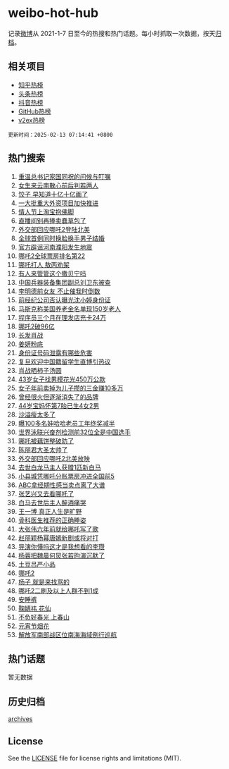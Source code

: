 # weibo-hot-hub

记录[微博](https://www.weibo.com)从 2021-1-7 日至今的热搜和热门话题。每小时抓取一次数据，按天[归档](archives)。

## 相关项目

- [知乎热榜](https://github.com/lonnyzhang423/zhihu-hot-hub)
- [头条热榜](https://github.com/lonnyzhang423/toutiao-hot-hub)
- [抖音热榜](https://github.com/lonnyzhang423/douyin-hot-hub)
- [GitHub热榜](https://github.com/lonnyzhang423/github-hot-hub)
- [v2ex热榜](https://github.com/lonnyzhang423/v2ex-hot-hub)


`更新时间：2025-02-13 07:14:41 +0800`

## 热门搜索

1. [重温总书记家国同祝的问候与叮嘱](https://m.weibo.cn/search?containerid=100103type%3D1%26t%3D10%26q%3D%23%E9%87%8D%E6%B8%A9%E6%80%BB%E4%B9%A6%E8%AE%B0%E5%AE%B6%E5%9B%BD%E5%90%8C%E7%A5%9D%E7%9A%84%E9%97%AE%E5%80%99%E4%B8%8E%E5%8F%AE%E5%98%B1%23&stream_entry_id=51&isnewpage=1&extparam=seat%3D1%26q%3D%2523%25E9%2587%258D%25E6%25B8%25A9%25E6%2580%25BB%25E4%25B9%25A6%25E8%25AE%25B0%25E5%25AE%25B6%25E5%259B%25BD%25E5%2590%258C%25E7%25A5%259D%25E7%259A%2584%25E9%2597%25AE%25E5%2580%2599%25E4%25B8%258E%25E5%258F%25AE%25E5%2598%25B1%2523%26cate%3D10103%26filter_type%3Drealtimehot%26pos%3D0%26dgr%3D0%26stream_entry_id%3D51%26c_type%3D51%26display_time%3D1739402080%26pre_seqid%3D173940208016802246448151)
1. [女生来云南散心前后判若两人](https://m.weibo.cn/search?containerid=100103type%3D1%26t%3D10%26q%3D%23%E5%A5%B3%E7%94%9F%E6%9D%A5%E4%BA%91%E5%8D%97%E6%95%A3%E5%BF%83%E5%89%8D%E5%90%8E%E5%88%A4%E8%8B%A5%E4%B8%A4%E4%BA%BA%23&stream_entry_id=31&isnewpage=1&extparam=seat%3D1%26cate%3D5001%26pos%3D0%26stream_entry_id%3D31%26lcate%3D5001%26realpos%3D1%26band_rank%3D1%26flag%3D2%26q%3D%2523%25E5%25A5%25B3%25E7%2594%259F%25E6%259D%25A5%25E4%25BA%2591%25E5%258D%2597%25E6%2595%25A3%25E5%25BF%2583%25E5%2589%258D%25E5%2590%258E%25E5%2588%25A4%25E8%258B%25A5%25E4%25B8%25A4%25E4%25BA%25BA%2523%26filter_type%3Drealtimehot%26dgr%3D0%26c_type%3D31%26display_time%3D1739402080%26pre_seqid%3D173940208016802246448151)
1. [饺子 早知道十亿十亿画了](https://m.weibo.cn/search?containerid=100103type%3D1%26t%3D10%26q%3D%E9%A5%BA%E5%AD%90+%E6%97%A9%E7%9F%A5%E9%81%93%E5%8D%81%E4%BA%BF%E5%8D%81%E4%BA%BF%E7%94%BB%E4%BA%86&stream_entry_id=31&isnewpage=1&extparam=seat%3D1%26cate%3D5001%26pos%3D1%26stream_entry_id%3D31%26lcate%3D5001%26realpos%3D2%26band_rank%3D2%26flag%3D2%26q%3D%25E9%25A5%25BA%25E5%25AD%2590%2520%25E6%2597%25A9%25E7%259F%25A5%25E9%2581%2593%25E5%258D%2581%25E4%25BA%25BF%25E5%258D%2581%25E4%25BA%25BF%25E7%2594%25BB%25E4%25BA%2586%26filter_type%3Drealtimehot%26dgr%3D0%26c_type%3D31%26display_time%3D1739402080%26pre_seqid%3D173940208016802246448151)
1. [一大批重大外资项目加快推进](https://m.weibo.cn/search?containerid=100103type%3D1%26t%3D10%26q%3D%23%E4%B8%80%E5%A4%A7%E6%89%B9%E9%87%8D%E5%A4%A7%E5%A4%96%E8%B5%84%E9%A1%B9%E7%9B%AE%E5%8A%A0%E5%BF%AB%E6%8E%A8%E8%BF%9B%23&stream_entry_id=31&isnewpage=1&extparam=seat%3D1%26cate%3D5001%26pos%3D2%26stream_entry_id%3D31%26lcate%3D5001%26realpos%3D3%26band_rank%3D3%26flag%3D0%26q%3D%2523%25E4%25B8%2580%25E5%25A4%25A7%25E6%2589%25B9%25E9%2587%258D%25E5%25A4%25A7%25E5%25A4%2596%25E8%25B5%2584%25E9%25A1%25B9%25E7%259B%25AE%25E5%258A%25A0%25E5%25BF%25AB%25E6%258E%25A8%25E8%25BF%259B%2523%26filter_type%3Drealtimehot%26dgr%3D0%26c_type%3D31%26display_time%3D1739402080%26pre_seqid%3D173940208016802246448151)
1. [情人节上淘宝抱佛脚](https://m.weibo.cn/search?containerid=100103type%3D1%26t%3D10%26q%3D%23%E6%83%85%E4%BA%BA%E8%8A%82%E4%B8%8A%E6%B7%98%E5%AE%9D%E6%8A%B1%E4%BD%9B%E8%84%9A%23&stream_entry_id=31&isnewpage=1&extparam=seat%3D1%26cate%3D5001%26pos%3D3%26stream_entry_id%3D31%26lcate%3D5001%26c_type%3D31%26topic_ad%3D1%26band_rank%3D4%26filter_type%3Drealtimehot%26q%3D%2523%25E6%2583%2585%25E4%25BA%25BA%25E8%258A%2582%25E4%25B8%258A%25E6%25B7%2598%25E5%25AE%259D%25E6%258A%25B1%25E4%25BD%259B%25E8%2584%259A%2523%26dgr%3D0%26is_ad_pos%3D1%26adid%3D275898%26display_time%3D1739402080%26pre_seqid%3D173940208016802246448151)
1. [直播间别再捧卖蠢草包了](https://m.weibo.cn/search?containerid=100103type%3D1%26t%3D10%26q%3D%23%E7%9B%B4%E6%92%AD%E9%97%B4%E5%88%AB%E5%86%8D%E6%8D%A7%E5%8D%96%E8%A0%A2%E8%8D%89%E5%8C%85%E4%BA%86%23&stream_entry_id=31&isnewpage=1&extparam=seat%3D1%26cate%3D5001%26pos%3D4%26stream_entry_id%3D31%26lcate%3D5001%26realpos%3D4%26band_rank%3D4%26flag%3D2%26q%3D%2523%25E7%259B%25B4%25E6%2592%25AD%25E9%2597%25B4%25E5%2588%25AB%25E5%2586%258D%25E6%258D%25A7%25E5%258D%2596%25E8%25A0%25A2%25E8%258D%2589%25E5%258C%2585%25E4%25BA%2586%2523%26filter_type%3Drealtimehot%26dgr%3D0%26c_type%3D31%26display_time%3D1739402080%26pre_seqid%3D173940208016802246448151)
1. [外交部回应哪吒2登陆北美](https://m.weibo.cn/search?containerid=100103type%3D1%26t%3D10%26q%3D%23%E5%A4%96%E4%BA%A4%E9%83%A8%E5%9B%9E%E5%BA%94%E5%93%AA%E5%90%922%E7%99%BB%E9%99%86%E5%8C%97%E7%BE%8E%23&stream_entry_id=31&isnewpage=1&extparam=seat%3D1%26cate%3D5001%26pos%3D5%26stream_entry_id%3D31%26lcate%3D5001%26realpos%3D5%26band_rank%3D5%26flag%3D0%26q%3D%2523%25E5%25A4%2596%25E4%25BA%25A4%25E9%2583%25A8%25E5%259B%259E%25E5%25BA%2594%25E5%2593%25AA%25E5%2590%25922%25E7%2599%25BB%25E9%2599%2586%25E5%258C%2597%25E7%25BE%258E%2523%26filter_type%3Drealtimehot%26dgr%3D0%26c_type%3D31%26display_time%3D1739402080%26pre_seqid%3D173940208016802246448151)
1. [全球首例同时换脸换手男子结婚](https://m.weibo.cn/search?containerid=100103type%3D1%26t%3D10%26q%3D%23%E5%85%A8%E7%90%83%E9%A6%96%E4%BE%8B%E5%90%8C%E6%97%B6%E6%8D%A2%E8%84%B8%E6%8D%A2%E6%89%8B%E7%94%B7%E5%AD%90%E7%BB%93%E5%A9%9A%23&stream_entry_id=31&isnewpage=1&extparam=seat%3D1%26cate%3D5001%26pos%3D6%26stream_entry_id%3D31%26lcate%3D5001%26realpos%3D6%26band_rank%3D6%26flag%3D0%26q%3D%2523%25E5%2585%25A8%25E7%2590%2583%25E9%25A6%2596%25E4%25BE%258B%25E5%2590%258C%25E6%2597%25B6%25E6%258D%25A2%25E8%2584%25B8%25E6%258D%25A2%25E6%2589%258B%25E7%2594%25B7%25E5%25AD%2590%25E7%25BB%2593%25E5%25A9%259A%2523%26filter_type%3Drealtimehot%26dgr%3D0%26c_type%3D31%26display_time%3D1739402080%26pre_seqid%3D173940208016802246448151)
1. [官方辟谣河南濮阳发生地震](https://m.weibo.cn/search?containerid=100103type%3D1%26t%3D10%26q%3D%23%E5%AE%98%E6%96%B9%E8%BE%9F%E8%B0%A3%E6%B2%B3%E5%8D%97%E6%BF%AE%E9%98%B3%E5%8F%91%E7%94%9F%E5%9C%B0%E9%9C%87%23&stream_entry_id=31&isnewpage=1&extparam=seat%3D1%26cate%3D5001%26pos%3D7%26stream_entry_id%3D31%26lcate%3D5001%26c_type%3D31%26band_rank%3D7%26filter_type%3Drealtimehot%26q%3D%2523%25E5%25AE%2598%25E6%2596%25B9%25E8%25BE%259F%25E8%25B0%25A3%25E6%25B2%25B3%25E5%258D%2597%25E6%25BF%25AE%25E9%2598%25B3%25E5%258F%2591%25E7%2594%259F%25E5%259C%25B0%25E9%259C%2587%2523%26dgr%3D0%26is_ad_pos%3D1%26adid%3D275944%26display_time%3D1739402080%26pre_seqid%3D173940208016802246448151)
1. [哪吒2全球票房排名第22](https://m.weibo.cn/search?containerid=100103type%3D1%26t%3D10%26q%3D%23%E5%93%AA%E5%90%922%E5%85%A8%E7%90%83%E7%A5%A8%E6%88%BF%E6%8E%92%E5%90%8D%E7%AC%AC22%23&stream_entry_id=31&isnewpage=1&extparam=seat%3D1%26cate%3D5001%26pos%3D8%26stream_entry_id%3D31%26lcate%3D5001%26realpos%3D7%26band_rank%3D7%26flag%3D2%26q%3D%2523%25E5%2593%25AA%25E5%2590%25922%25E5%2585%25A8%25E7%2590%2583%25E7%25A5%25A8%25E6%2588%25BF%25E6%258E%2592%25E5%2590%258D%25E7%25AC%25AC22%2523%26filter_type%3Drealtimehot%26dgr%3D0%26c_type%3D31%26display_time%3D1739402080%26pre_seqid%3D173940208016802246448151)
1. [哪吒打人 敖丙劝架](https://m.weibo.cn/search?containerid=100103type%3D1%26t%3D10%26q%3D%E5%93%AA%E5%90%92%E6%89%93%E4%BA%BA+%E6%95%96%E4%B8%99%E5%8A%9D%E6%9E%B6&stream_entry_id=31&isnewpage=1&extparam=seat%3D1%26cate%3D5001%26pos%3D9%26stream_entry_id%3D31%26lcate%3D5001%26realpos%3D8%26band_rank%3D8%26flag%3D0%26q%3D%25E5%2593%25AA%25E5%2590%2592%25E6%2589%2593%25E4%25BA%25BA%2520%25E6%2595%2596%25E4%25B8%2599%25E5%258A%259D%25E6%259E%25B6%26filter_type%3Drealtimehot%26dgr%3D0%26c_type%3D31%26display_time%3D1739402080%26pre_seqid%3D173940208016802246448151)
1. [有人来管管这个撒贝宁吗](https://m.weibo.cn/search?containerid=100103type%3D1%26t%3D10%26q%3D%E6%9C%89%E4%BA%BA%E6%9D%A5%E7%AE%A1%E7%AE%A1%E8%BF%99%E4%B8%AA%E6%92%92%E8%B4%9D%E5%AE%81%E5%90%97&stream_entry_id=31&isnewpage=1&extparam=seat%3D1%26cate%3D5001%26pos%3D10%26stream_entry_id%3D31%26lcate%3D5001%26realpos%3D9%26band_rank%3D9%26flag%3D0%26q%3D%25E6%259C%2589%25E4%25BA%25BA%25E6%259D%25A5%25E7%25AE%25A1%25E7%25AE%25A1%25E8%25BF%2599%25E4%25B8%25AA%25E6%2592%2592%25E8%25B4%259D%25E5%25AE%2581%25E5%2590%2597%26filter_type%3Drealtimehot%26dgr%3D0%26c_type%3D31%26display_time%3D1739402080%26pre_seqid%3D173940208016802246448151)
1. [中国兵器装备集团副总刘卫东被查](https://m.weibo.cn/search?containerid=100103type%3D1%26t%3D10%26q%3D%23%E4%B8%AD%E5%9B%BD%E5%85%B5%E5%99%A8%E8%A3%85%E5%A4%87%E9%9B%86%E5%9B%A2%E5%89%AF%E6%80%BB%E5%88%98%E5%8D%AB%E4%B8%9C%E8%A2%AB%E6%9F%A5%23&stream_entry_id=31&isnewpage=1&extparam=seat%3D1%26cate%3D5001%26pos%3D11%26stream_entry_id%3D31%26lcate%3D5001%26realpos%3D10%26band_rank%3D10%26flag%3D0%26q%3D%2523%25E4%25B8%25AD%25E5%259B%25BD%25E5%2585%25B5%25E5%2599%25A8%25E8%25A3%2585%25E5%25A4%2587%25E9%259B%2586%25E5%259B%25A2%25E5%2589%25AF%25E6%2580%25BB%25E5%2588%2598%25E5%258D%25AB%25E4%25B8%259C%25E8%25A2%25AB%25E6%259F%25A5%2523%26filter_type%3Drealtimehot%26dgr%3D0%26c_type%3D31%26display_time%3D1739402080%26pre_seqid%3D173940208016802246448151)
1. [李明德前女友 不止催我时倒数](https://m.weibo.cn/search?containerid=100103type%3D1%26t%3D10%26q%3D%E6%9D%8E%E6%98%8E%E5%BE%B7%E5%89%8D%E5%A5%B3%E5%8F%8B+%E4%B8%8D%E6%AD%A2%E5%82%AC%E6%88%91%E6%97%B6%E5%80%92%E6%95%B0&stream_entry_id=31&isnewpage=1&extparam=seat%3D1%26cate%3D5001%26pos%3D12%26stream_entry_id%3D31%26lcate%3D5001%26realpos%3D11%26band_rank%3D11%26flag%3D0%26q%3D%25E6%259D%258E%25E6%2598%258E%25E5%25BE%25B7%25E5%2589%258D%25E5%25A5%25B3%25E5%258F%258B%2520%25E4%25B8%258D%25E6%25AD%25A2%25E5%2582%25AC%25E6%2588%2591%25E6%2597%25B6%25E5%2580%2592%25E6%2595%25B0%26filter_type%3Drealtimehot%26dgr%3D0%26c_type%3D31%26display_time%3D1739402080%26pre_seqid%3D173940208016802246448151)
1. [前经纪公司否认曝光沈小婷身份证](https://m.weibo.cn/search?containerid=100103type%3D1%26t%3D10%26q%3D%23%E5%89%8D%E7%BB%8F%E7%BA%AA%E5%85%AC%E5%8F%B8%E5%90%A6%E8%AE%A4%E6%9B%9D%E5%85%89%E6%B2%88%E5%B0%8F%E5%A9%B7%E8%BA%AB%E4%BB%BD%E8%AF%81%23&stream_entry_id=31&isnewpage=1&extparam=seat%3D1%26cate%3D5001%26pos%3D13%26stream_entry_id%3D31%26lcate%3D5001%26realpos%3D12%26band_rank%3D12%26flag%3D1%26q%3D%2523%25E5%2589%258D%25E7%25BB%258F%25E7%25BA%25AA%25E5%2585%25AC%25E5%258F%25B8%25E5%2590%25A6%25E8%25AE%25A4%25E6%259B%259D%25E5%2585%2589%25E6%25B2%2588%25E5%25B0%258F%25E5%25A9%25B7%25E8%25BA%25AB%25E4%25BB%25BD%25E8%25AF%2581%2523%26filter_type%3Drealtimehot%26dgr%3D0%26c_type%3D31%26display_time%3D1739402080%26pre_seqid%3D173940208016802246448151)
1. [马斯克称美国养老金名单现150岁老人](https://m.weibo.cn/search?containerid=100103type%3D1%26t%3D10%26q%3D%23%E9%A9%AC%E6%96%AF%E5%85%8B%E7%A7%B0%E7%BE%8E%E5%9B%BD%E5%85%BB%E8%80%81%E9%87%91%E5%90%8D%E5%8D%95%E7%8E%B0150%E5%B2%81%E8%80%81%E4%BA%BA%23&stream_entry_id=31&isnewpage=1&extparam=seat%3D1%26cate%3D5001%26pos%3D14%26stream_entry_id%3D31%26lcate%3D5001%26realpos%3D13%26band_rank%3D13%26flag%3D0%26q%3D%2523%25E9%25A9%25AC%25E6%2596%25AF%25E5%2585%258B%25E7%25A7%25B0%25E7%25BE%258E%25E5%259B%25BD%25E5%2585%25BB%25E8%2580%2581%25E9%2587%2591%25E5%2590%258D%25E5%258D%2595%25E7%258E%25B0150%25E5%25B2%2581%25E8%2580%2581%25E4%25BA%25BA%2523%26filter_type%3Drealtimehot%26dgr%3D0%26c_type%3D31%26display_time%3D1739402080%26pre_seqid%3D173940208016802246448151)
1. [程序员三个月在理发店充卡24万](https://m.weibo.cn/search?containerid=100103type%3D1%26t%3D10%26q%3D%23%E7%A8%8B%E5%BA%8F%E5%91%98%E4%B8%89%E4%B8%AA%E6%9C%88%E5%9C%A8%E7%90%86%E5%8F%91%E5%BA%97%E5%85%85%E5%8D%A124%E4%B8%87%23&stream_entry_id=31&isnewpage=1&extparam=seat%3D1%26cate%3D5001%26pos%3D15%26stream_entry_id%3D31%26lcate%3D5001%26realpos%3D14%26band_rank%3D14%26flag%3D0%26q%3D%2523%25E7%25A8%258B%25E5%25BA%258F%25E5%2591%2598%25E4%25B8%2589%25E4%25B8%25AA%25E6%259C%2588%25E5%259C%25A8%25E7%2590%2586%25E5%258F%2591%25E5%25BA%2597%25E5%2585%2585%25E5%258D%25A124%25E4%25B8%2587%2523%26filter_type%3Drealtimehot%26dgr%3D0%26c_type%3D31%26display_time%3D1739402080%26pre_seqid%3D173940208016802246448151)
1. [哪吒2破96亿](https://m.weibo.cn/search?containerid=100103type%3D1%26t%3D10%26q%3D%23%E5%93%AA%E5%90%922%E7%A0%B496%E4%BA%BF%23&stream_entry_id=31&isnewpage=1&extparam=seat%3D1%26cate%3D5001%26pos%3D16%26stream_entry_id%3D31%26lcate%3D5001%26realpos%3D15%26band_rank%3D15%26flag%3D0%26q%3D%2523%25E5%2593%25AA%25E5%2590%25922%25E7%25A0%25B496%25E4%25BA%25BF%2523%26filter_type%3Drealtimehot%26dgr%3D0%26c_type%3D31%26display_time%3D1739402080%26pre_seqid%3D173940208016802246448151)
1. [长发肖战](https://m.weibo.cn/search?containerid=100103type%3D1%26t%3D10%26q%3D%E9%95%BF%E5%8F%91%E8%82%96%E6%88%98&stream_entry_id=31&isnewpage=1&extparam=seat%3D1%26cate%3D5001%26pos%3D17%26stream_entry_id%3D31%26lcate%3D5001%26realpos%3D16%26band_rank%3D16%26flag%3D0%26q%3D%25E9%2595%25BF%25E5%258F%2591%25E8%2582%2596%25E6%2588%2598%26filter_type%3Drealtimehot%26dgr%3D0%26c_type%3D31%26display_time%3D1739402080%26pre_seqid%3D173940208016802246448151)
1. [姜妍粉底](https://m.weibo.cn/search?containerid=100103type%3D1%26t%3D10%26q%3D%23%E5%A7%9C%E5%A6%8D%E7%B2%89%E5%BA%95%23&stream_entry_id=31&isnewpage=1&extparam=seat%3D1%26cate%3D5001%26pos%3D18%26stream_entry_id%3D31%26lcate%3D5001%26realpos%3D17%26band_rank%3D17%26flag%3D0%26q%3D%2523%25E5%25A7%259C%25E5%25A6%258D%25E7%25B2%2589%25E5%25BA%2595%2523%26filter_type%3Drealtimehot%26dgr%3D0%26c_type%3D31%26display_time%3D1739402080%26pre_seqid%3D173940208016802246448151)
1. [身份证号码泄露有哪些危害](https://m.weibo.cn/search?containerid=100103type%3D1%26t%3D10%26q%3D%23%E8%BA%AB%E4%BB%BD%E8%AF%81%E5%8F%B7%E7%A0%81%E6%B3%84%E9%9C%B2%E6%9C%89%E5%93%AA%E4%BA%9B%E5%8D%B1%E5%AE%B3%23&stream_entry_id=31&isnewpage=1&extparam=seat%3D1%26cate%3D5001%26pos%3D19%26stream_entry_id%3D31%26lcate%3D5001%26realpos%3D18%26band_rank%3D18%26flag%3D0%26q%3D%2523%25E8%25BA%25AB%25E4%25BB%25BD%25E8%25AF%2581%25E5%258F%25B7%25E7%25A0%2581%25E6%25B3%2584%25E9%259C%25B2%25E6%259C%2589%25E5%2593%25AA%25E4%25BA%259B%25E5%258D%25B1%25E5%25AE%25B3%2523%26filter_type%3Drealtimehot%26dgr%3D0%26c_type%3D31%26display_time%3D1739402080%26pre_seqid%3D173940208016802246448151)
1. [复旦欢迎中国籍留学生直博引热议](https://m.weibo.cn/search?containerid=100103type%3D1%26t%3D10%26q%3D%23%E5%A4%8D%E6%97%A6%E6%AC%A2%E8%BF%8E%E4%B8%AD%E5%9B%BD%E7%B1%8D%E7%95%99%E5%AD%A6%E7%94%9F%E7%9B%B4%E5%8D%9A%E5%BC%95%E7%83%AD%E8%AE%AE%23&stream_entry_id=31&isnewpage=1&extparam=seat%3D1%26cate%3D5001%26pos%3D20%26stream_entry_id%3D31%26lcate%3D5001%26realpos%3D19%26band_rank%3D19%26flag%3D0%26q%3D%2523%25E5%25A4%258D%25E6%2597%25A6%25E6%25AC%25A2%25E8%25BF%258E%25E4%25B8%25AD%25E5%259B%25BD%25E7%25B1%258D%25E7%2595%2599%25E5%25AD%25A6%25E7%2594%259F%25E7%259B%25B4%25E5%258D%259A%25E5%25BC%2595%25E7%2583%25AD%25E8%25AE%25AE%2523%26filter_type%3Drealtimehot%26dgr%3D0%26c_type%3D31%26display_time%3D1739402080%26pre_seqid%3D173940208016802246448151)
1. [肖战晒柿子汤圆](https://m.weibo.cn/search?containerid=100103type%3D1%26t%3D10%26q%3D%23%E8%82%96%E6%88%98%E6%99%92%E6%9F%BF%E5%AD%90%E6%B1%A4%E5%9C%86%23&stream_entry_id=31&isnewpage=1&extparam=seat%3D1%26cate%3D5001%26pos%3D21%26stream_entry_id%3D31%26lcate%3D5001%26realpos%3D20%26band_rank%3D20%26flag%3D0%26q%3D%2523%25E8%2582%2596%25E6%2588%2598%25E6%2599%2592%25E6%259F%25BF%25E5%25AD%2590%25E6%25B1%25A4%25E5%259C%2586%2523%26filter_type%3Drealtimehot%26dgr%3D0%26c_type%3D31%26display_time%3D1739402080%26pre_seqid%3D173940208016802246448151)
1. [43岁女子找男模花光450万公款](https://m.weibo.cn/search?containerid=100103type%3D1%26t%3D10%26q%3D%2343%E5%B2%81%E5%A5%B3%E5%AD%90%E6%89%BE%E7%94%B7%E6%A8%A1%E8%8A%B1%E5%85%89450%E4%B8%87%E5%85%AC%E6%AC%BE%23&stream_entry_id=31&isnewpage=1&extparam=seat%3D1%26cate%3D5001%26pos%3D22%26stream_entry_id%3D31%26lcate%3D5001%26realpos%3D21%26band_rank%3D21%26flag%3D0%26q%3D%252343%25E5%25B2%2581%25E5%25A5%25B3%25E5%25AD%2590%25E6%2589%25BE%25E7%2594%25B7%25E6%25A8%25A1%25E8%258A%25B1%25E5%2585%2589450%25E4%25B8%2587%25E5%2585%25AC%25E6%25AC%25BE%2523%26filter_type%3Drealtimehot%26dgr%3D0%26c_type%3D31%26display_time%3D1739402080%26pre_seqid%3D173940208016802246448151)
1. [女子年前卖掉为儿子攒的三金赚10多万](https://m.weibo.cn/search?containerid=100103type%3D1%26t%3D10%26q%3D%23%E5%A5%B3%E5%AD%90%E5%B9%B4%E5%89%8D%E5%8D%96%E6%8E%89%E4%B8%BA%E5%84%BF%E5%AD%90%E6%94%92%E7%9A%84%E4%B8%89%E9%87%91%E8%B5%9A10%E5%A4%9A%E4%B8%87%23&stream_entry_id=31&isnewpage=1&extparam=seat%3D1%26cate%3D5001%26pos%3D23%26stream_entry_id%3D31%26lcate%3D5001%26realpos%3D22%26band_rank%3D22%26flag%3D0%26q%3D%2523%25E5%25A5%25B3%25E5%25AD%2590%25E5%25B9%25B4%25E5%2589%258D%25E5%258D%2596%25E6%258E%2589%25E4%25B8%25BA%25E5%2584%25BF%25E5%25AD%2590%25E6%2594%2592%25E7%259A%2584%25E4%25B8%2589%25E9%2587%2591%25E8%25B5%259A10%25E5%25A4%259A%25E4%25B8%2587%2523%26filter_type%3Drealtimehot%26dgr%3D0%26c_type%3D31%26display_time%3D1739402080%26pre_seqid%3D173940208016802246448151)
1. [曾经很火但逐渐消失了的品牌](https://m.weibo.cn/search?containerid=100103type%3D1%26t%3D10%26q%3D%23%E6%9B%BE%E7%BB%8F%E5%BE%88%E7%81%AB%E4%BD%86%E9%80%90%E6%B8%90%E6%B6%88%E5%A4%B1%E4%BA%86%E7%9A%84%E5%93%81%E7%89%8C%23&stream_entry_id=31&isnewpage=1&extparam=seat%3D1%26cate%3D5001%26pos%3D24%26stream_entry_id%3D31%26lcate%3D5001%26realpos%3D23%26band_rank%3D23%26flag%3D0%26q%3D%2523%25E6%259B%25BE%25E7%25BB%258F%25E5%25BE%2588%25E7%2581%25AB%25E4%25BD%2586%25E9%2580%2590%25E6%25B8%2590%25E6%25B6%2588%25E5%25A4%25B1%25E4%25BA%2586%25E7%259A%2584%25E5%2593%2581%25E7%2589%258C%2523%26filter_type%3Drealtimehot%26dgr%3D0%26c_type%3D31%26display_time%3D1739402080%26pre_seqid%3D173940208016802246448151)
1. [44岁宝妈怀第7胎已生4女2男](https://m.weibo.cn/search?containerid=100103type%3D1%26t%3D10%26q%3D%2344%E5%B2%81%E5%AE%9D%E5%A6%88%E6%80%80%E7%AC%AC7%E8%83%8E%E5%B7%B2%E7%94%9F4%E5%A5%B32%E7%94%B7%23&stream_entry_id=31&isnewpage=1&extparam=seat%3D1%26cate%3D5001%26pos%3D25%26stream_entry_id%3D31%26lcate%3D5001%26realpos%3D24%26band_rank%3D24%26flag%3D0%26q%3D%252344%25E5%25B2%2581%25E5%25AE%259D%25E5%25A6%2588%25E6%2580%2580%25E7%25AC%25AC7%25E8%2583%258E%25E5%25B7%25B2%25E7%2594%259F4%25E5%25A5%25B32%25E7%2594%25B7%2523%26filter_type%3Drealtimehot%26dgr%3D0%26c_type%3D31%26display_time%3D1739402080%26pre_seqid%3D173940208016802246448151)
1. [沙溢瘦太多了](https://m.weibo.cn/search?containerid=100103type%3D1%26t%3D10%26q%3D%E6%B2%99%E6%BA%A2%E7%98%A6%E5%A4%AA%E5%A4%9A%E4%BA%86&stream_entry_id=31&isnewpage=1&extparam=seat%3D1%26cate%3D5001%26pos%3D26%26stream_entry_id%3D31%26lcate%3D5001%26realpos%3D25%26band_rank%3D25%26flag%3D0%26q%3D%25E6%25B2%2599%25E6%25BA%25A2%25E7%2598%25A6%25E5%25A4%25AA%25E5%25A4%259A%25E4%25BA%2586%26filter_type%3Drealtimehot%26dgr%3D0%26c_type%3D31%26display_time%3D1739402080%26pre_seqid%3D173940208016802246448151)
1. [曝100多名娃哈哈老员工年终奖减半](https://m.weibo.cn/search?containerid=100103type%3D1%26t%3D10%26q%3D%23%E6%9B%9D100%E5%A4%9A%E5%90%8D%E5%A8%83%E5%93%88%E5%93%88%E8%80%81%E5%91%98%E5%B7%A5%E5%B9%B4%E7%BB%88%E5%A5%96%E5%87%8F%E5%8D%8A%23&stream_entry_id=31&isnewpage=1&extparam=seat%3D1%26cate%3D5001%26pos%3D27%26stream_entry_id%3D31%26lcate%3D5001%26realpos%3D26%26band_rank%3D26%26flag%3D0%26q%3D%2523%25E6%259B%259D100%25E5%25A4%259A%25E5%2590%258D%25E5%25A8%2583%25E5%2593%2588%25E5%2593%2588%25E8%2580%2581%25E5%2591%2598%25E5%25B7%25A5%25E5%25B9%25B4%25E7%25BB%2588%25E5%25A5%2596%25E5%2587%258F%25E5%258D%258A%2523%26filter_type%3Drealtimehot%26dgr%3D0%26c_type%3D31%26display_time%3D1739402080%26pre_seqid%3D173940208016802246448151)
1. [世界泳联兴奋剂检测前32位全是中国选手](https://m.weibo.cn/search?containerid=100103type%3D1%26t%3D10%26q%3D%23%E4%B8%96%E7%95%8C%E6%B3%B3%E8%81%94%E5%85%B4%E5%A5%8B%E5%89%82%E6%A3%80%E6%B5%8B%E5%89%8D32%E4%BD%8D%E5%85%A8%E6%98%AF%E4%B8%AD%E5%9B%BD%E9%80%89%E6%89%8B%23&stream_entry_id=31&isnewpage=1&extparam=seat%3D1%26cate%3D5001%26pos%3D28%26stream_entry_id%3D31%26lcate%3D5001%26realpos%3D27%26band_rank%3D27%26flag%3D0%26q%3D%2523%25E4%25B8%2596%25E7%2595%258C%25E6%25B3%25B3%25E8%2581%2594%25E5%2585%25B4%25E5%25A5%258B%25E5%2589%2582%25E6%25A3%2580%25E6%25B5%258B%25E5%2589%258D32%25E4%25BD%258D%25E5%2585%25A8%25E6%2598%25AF%25E4%25B8%25AD%25E5%259B%25BD%25E9%2580%2589%25E6%2589%258B%2523%26filter_type%3Drealtimehot%26dgr%3D0%26c_type%3D31%26display_time%3D1739402080%26pre_seqid%3D173940208016802246448151)
1. [哪吒被藕饼整破防了](https://m.weibo.cn/search?containerid=100103type%3D1%26t%3D10%26q%3D%23%E5%93%AA%E5%90%92%E8%A2%AB%E8%97%95%E9%A5%BC%E6%95%B4%E7%A0%B4%E9%98%B2%E4%BA%86%23&stream_entry_id=31&isnewpage=1&extparam=seat%3D1%26cate%3D5001%26pos%3D29%26stream_entry_id%3D31%26lcate%3D5001%26realpos%3D28%26band_rank%3D28%26flag%3D0%26q%3D%2523%25E5%2593%25AA%25E5%2590%2592%25E8%25A2%25AB%25E8%2597%2595%25E9%25A5%25BC%25E6%2595%25B4%25E7%25A0%25B4%25E9%2598%25B2%25E4%25BA%2586%2523%26filter_type%3Drealtimehot%26dgr%3D0%26c_type%3D31%26display_time%3D1739402080%26pre_seqid%3D173940208016802246448151)
1. [陈丽君大圣太帅了](https://m.weibo.cn/search?containerid=100103type%3D1%26t%3D10%26q%3D%E9%99%88%E4%B8%BD%E5%90%9B%E5%A4%A7%E5%9C%A3%E5%A4%AA%E5%B8%85%E4%BA%86&stream_entry_id=31&isnewpage=1&extparam=seat%3D1%26cate%3D5001%26pos%3D30%26stream_entry_id%3D31%26lcate%3D5001%26realpos%3D29%26band_rank%3D29%26flag%3D0%26q%3D%25E9%2599%2588%25E4%25B8%25BD%25E5%2590%259B%25E5%25A4%25A7%25E5%259C%25A3%25E5%25A4%25AA%25E5%25B8%2585%25E4%25BA%2586%26filter_type%3Drealtimehot%26dgr%3D0%26c_type%3D31%26display_time%3D1739402080%26pre_seqid%3D173940208016802246448151)
1. [外交部回应哪吒2北美放映](https://m.weibo.cn/search?containerid=100103type%3D1%26t%3D10%26q%3D%23%E5%A4%96%E4%BA%A4%E9%83%A8%E5%9B%9E%E5%BA%94%E5%93%AA%E5%90%922%E5%8C%97%E7%BE%8E%E6%94%BE%E6%98%A0%23&stream_entry_id=31&isnewpage=1&extparam=seat%3D1%26cate%3D5001%26pos%3D31%26stream_entry_id%3D31%26lcate%3D5001%26realpos%3D30%26band_rank%3D30%26flag%3D0%26q%3D%2523%25E5%25A4%2596%25E4%25BA%25A4%25E9%2583%25A8%25E5%259B%259E%25E5%25BA%2594%25E5%2593%25AA%25E5%2590%25922%25E5%258C%2597%25E7%25BE%258E%25E6%2594%25BE%25E6%2598%25A0%2523%26filter_type%3Drealtimehot%26dgr%3D0%26c_type%3D31%26display_time%3D1739402080%26pre_seqid%3D173940208016802246448151)
1. [去世白龙马主人获赠1匹新白马](https://m.weibo.cn/search?containerid=100103type%3D1%26t%3D10%26q%3D%23%E5%8E%BB%E4%B8%96%E7%99%BD%E9%BE%99%E9%A9%AC%E4%B8%BB%E4%BA%BA%E8%8E%B7%E8%B5%A01%E5%8C%B9%E6%96%B0%E7%99%BD%E9%A9%AC%23&stream_entry_id=31&isnewpage=1&extparam=seat%3D1%26cate%3D5001%26pos%3D32%26stream_entry_id%3D31%26lcate%3D5001%26realpos%3D31%26band_rank%3D31%26flag%3D0%26q%3D%2523%25E5%258E%25BB%25E4%25B8%2596%25E7%2599%25BD%25E9%25BE%2599%25E9%25A9%25AC%25E4%25B8%25BB%25E4%25BA%25BA%25E8%258E%25B7%25E8%25B5%25A01%25E5%258C%25B9%25E6%2596%25B0%25E7%2599%25BD%25E9%25A9%25AC%2523%26filter_type%3Drealtimehot%26dgr%3D0%26c_type%3D31%26display_time%3D1739402080%26pre_seqid%3D173940208016802246448151)
1. [小县城凭哪吒分账票房冲进全国前5](https://m.weibo.cn/search?containerid=100103type%3D1%26t%3D10%26q%3D%23%E5%B0%8F%E5%8E%BF%E5%9F%8E%E5%87%AD%E5%93%AA%E5%90%92%E5%88%86%E8%B4%A6%E7%A5%A8%E6%88%BF%E5%86%B2%E8%BF%9B%E5%85%A8%E5%9B%BD%E5%89%8D5%23&stream_entry_id=31&isnewpage=1&extparam=seat%3D1%26cate%3D5001%26pos%3D33%26stream_entry_id%3D31%26lcate%3D5001%26realpos%3D32%26band_rank%3D32%26flag%3D0%26q%3D%2523%25E5%25B0%258F%25E5%258E%25BF%25E5%259F%258E%25E5%2587%25AD%25E5%2593%25AA%25E5%2590%2592%25E5%2588%2586%25E8%25B4%25A6%25E7%25A5%25A8%25E6%2588%25BF%25E5%2586%25B2%25E8%25BF%259B%25E5%2585%25A8%25E5%259B%25BD%25E5%2589%258D5%2523%26filter_type%3Drealtimehot%26dgr%3D0%26c_type%3D31%26display_time%3D1739402080%26pre_seqid%3D173940208016802246448151)
1. [ABC拿经期性感当卖点离了大谱](https://m.weibo.cn/search?containerid=100103type%3D1%26t%3D10%26q%3D%23ABC%E6%8B%BF%E7%BB%8F%E6%9C%9F%E6%80%A7%E6%84%9F%E5%BD%93%E5%8D%96%E7%82%B9%E7%A6%BB%E4%BA%86%E5%A4%A7%E8%B0%B1%23&stream_entry_id=31&isnewpage=1&extparam=seat%3D1%26cate%3D5001%26pos%3D34%26stream_entry_id%3D31%26lcate%3D5001%26realpos%3D33%26band_rank%3D33%26flag%3D0%26q%3D%2523ABC%25E6%258B%25BF%25E7%25BB%258F%25E6%259C%259F%25E6%2580%25A7%25E6%2584%259F%25E5%25BD%2593%25E5%258D%2596%25E7%2582%25B9%25E7%25A6%25BB%25E4%25BA%2586%25E5%25A4%25A7%25E8%25B0%25B1%2523%26filter_type%3Drealtimehot%26dgr%3D0%26c_type%3D31%26display_time%3D1739402080%26pre_seqid%3D173940208016802246448151)
1. [张艺兴又去看哪吒了](https://m.weibo.cn/search?containerid=100103type%3D1%26t%3D10%26q%3D%E5%BC%A0%E8%89%BA%E5%85%B4%E5%8F%88%E5%8E%BB%E7%9C%8B%E5%93%AA%E5%90%92%E4%BA%86&stream_entry_id=31&isnewpage=1&extparam=seat%3D1%26cate%3D5001%26pos%3D35%26stream_entry_id%3D31%26lcate%3D5001%26realpos%3D34%26band_rank%3D34%26flag%3D0%26q%3D%25E5%25BC%25A0%25E8%2589%25BA%25E5%2585%25B4%25E5%258F%2588%25E5%258E%25BB%25E7%259C%258B%25E5%2593%25AA%25E5%2590%2592%25E4%25BA%2586%26filter_type%3Drealtimehot%26dgr%3D0%26c_type%3D31%26display_time%3D1739402080%26pre_seqid%3D173940208016802246448151)
1. [白马去世后主人醉酒痛哭](https://m.weibo.cn/search?containerid=100103type%3D1%26t%3D10%26q%3D%23%E7%99%BD%E9%A9%AC%E5%8E%BB%E4%B8%96%E5%90%8E%E4%B8%BB%E4%BA%BA%E9%86%89%E9%85%92%E7%97%9B%E5%93%AD%23&stream_entry_id=31&isnewpage=1&extparam=seat%3D1%26cate%3D5001%26pos%3D36%26stream_entry_id%3D31%26lcate%3D5001%26realpos%3D35%26band_rank%3D35%26flag%3D0%26q%3D%2523%25E7%2599%25BD%25E9%25A9%25AC%25E5%258E%25BB%25E4%25B8%2596%25E5%2590%258E%25E4%25B8%25BB%25E4%25BA%25BA%25E9%2586%2589%25E9%2585%2592%25E7%2597%259B%25E5%2593%25AD%2523%26filter_type%3Drealtimehot%26dgr%3D0%26c_type%3D31%26display_time%3D1739402080%26pre_seqid%3D173940208016802246448151)
1. [王一博 真正人生是旷野](https://m.weibo.cn/search?containerid=100103type%3D1%26t%3D10%26q%3D%E7%8E%8B%E4%B8%80%E5%8D%9A+%E7%9C%9F%E6%AD%A3%E4%BA%BA%E7%94%9F%E6%98%AF%E6%97%B7%E9%87%8E&stream_entry_id=31&isnewpage=1&extparam=seat%3D1%26cate%3D5001%26pos%3D37%26stream_entry_id%3D31%26lcate%3D5001%26realpos%3D36%26band_rank%3D36%26flag%3D0%26q%3D%25E7%258E%258B%25E4%25B8%2580%25E5%258D%259A%2520%25E7%259C%259F%25E6%25AD%25A3%25E4%25BA%25BA%25E7%2594%259F%25E6%2598%25AF%25E6%2597%25B7%25E9%2587%258E%26filter_type%3Drealtimehot%26dgr%3D0%26c_type%3D31%26display_time%3D1739402080%26pre_seqid%3D173940208016802246448151)
1. [骨科医生推荐的正确睡姿](https://m.weibo.cn/search?containerid=100103type%3D1%26t%3D10%26q%3D%23%E9%AA%A8%E7%A7%91%E5%8C%BB%E7%94%9F%E6%8E%A8%E8%8D%90%E7%9A%84%E6%AD%A3%E7%A1%AE%E7%9D%A1%E5%A7%BF%23&stream_entry_id=31&isnewpage=1&extparam=seat%3D1%26cate%3D5001%26pos%3D38%26stream_entry_id%3D31%26lcate%3D5001%26realpos%3D37%26band_rank%3D37%26flag%3D0%26q%3D%2523%25E9%25AA%25A8%25E7%25A7%2591%25E5%258C%25BB%25E7%2594%259F%25E6%258E%25A8%25E8%258D%2590%25E7%259A%2584%25E6%25AD%25A3%25E7%25A1%25AE%25E7%259D%25A1%25E5%25A7%25BF%2523%26filter_type%3Drealtimehot%26dgr%3D0%26c_type%3D31%26display_time%3D1739402080%26pre_seqid%3D173940208016802246448151)
1. [大张伟六年前就给哪吒写了歌](https://m.weibo.cn/search?containerid=100103type%3D1%26t%3D10%26q%3D%E5%A4%A7%E5%BC%A0%E4%BC%9F%E5%85%AD%E5%B9%B4%E5%89%8D%E5%B0%B1%E7%BB%99%E5%93%AA%E5%90%92%E5%86%99%E4%BA%86%E6%AD%8C&stream_entry_id=31&isnewpage=1&extparam=seat%3D1%26cate%3D5001%26pos%3D39%26stream_entry_id%3D31%26lcate%3D5001%26realpos%3D38%26band_rank%3D38%26flag%3D0%26q%3D%25E5%25A4%25A7%25E5%25BC%25A0%25E4%25BC%259F%25E5%2585%25AD%25E5%25B9%25B4%25E5%2589%258D%25E5%25B0%25B1%25E7%25BB%2599%25E5%2593%25AA%25E5%2590%2592%25E5%2586%2599%25E4%25BA%2586%25E6%25AD%258C%26filter_type%3Drealtimehot%26dgr%3D0%26c_type%3D31%26display_time%3D1739402080%26pre_seqid%3D173940208016802246448151)
1. [赵丽颖杨幂唐嫣新剧或将对打](https://m.weibo.cn/search?containerid=100103type%3D1%26t%3D10%26q%3D%23%E8%B5%B5%E4%B8%BD%E9%A2%96%E6%9D%A8%E5%B9%82%E5%94%90%E5%AB%A3%E6%96%B0%E5%89%A7%E6%88%96%E5%B0%86%E5%AF%B9%E6%89%93%23&stream_entry_id=31&isnewpage=1&extparam=seat%3D1%26cate%3D5001%26pos%3D40%26stream_entry_id%3D31%26lcate%3D5001%26realpos%3D39%26band_rank%3D39%26flag%3D0%26q%3D%2523%25E8%25B5%25B5%25E4%25B8%25BD%25E9%25A2%2596%25E6%259D%25A8%25E5%25B9%2582%25E5%2594%2590%25E5%25AB%25A3%25E6%2596%25B0%25E5%2589%25A7%25E6%2588%2596%25E5%25B0%2586%25E5%25AF%25B9%25E6%2589%2593%2523%26filter_type%3Drealtimehot%26dgr%3D0%26c_type%3D31%26display_time%3D1739402080%26pre_seqid%3D173940208016802246448151)
1. [导演你懂吗这才是我想看的李瓒](https://m.weibo.cn/search?containerid=100103type%3D1%26t%3D10%26q%3D%E5%AF%BC%E6%BC%94%E4%BD%A0%E6%87%82%E5%90%97%E8%BF%99%E6%89%8D%E6%98%AF%E6%88%91%E6%83%B3%E7%9C%8B%E7%9A%84%E6%9D%8E%E7%93%92&stream_entry_id=31&isnewpage=1&extparam=seat%3D1%26cate%3D5001%26pos%3D41%26stream_entry_id%3D31%26lcate%3D5001%26realpos%3D40%26band_rank%3D40%26flag%3D1%26q%3D%25E5%25AF%25BC%25E6%25BC%2594%25E4%25BD%25A0%25E6%2587%2582%25E5%2590%2597%25E8%25BF%2599%25E6%2589%258D%25E6%2598%25AF%25E6%2588%2591%25E6%2583%25B3%25E7%259C%258B%25E7%259A%2584%25E6%259D%258E%25E7%2593%2592%26filter_type%3Drealtimehot%26dgr%3D0%26c_type%3D31%26display_time%3D1739402080%26pre_seqid%3D173940208016802246448151)
1. [杨蓉把魏晨何炅张若昀演沉默了](https://m.weibo.cn/search?containerid=100103type%3D1%26t%3D10%26q%3D%E6%9D%A8%E8%93%89%E6%8A%8A%E9%AD%8F%E6%99%A8%E4%BD%95%E7%82%85%E5%BC%A0%E8%8B%A5%E6%98%80%E6%BC%94%E6%B2%89%E9%BB%98%E4%BA%86&stream_entry_id=31&isnewpage=1&extparam=seat%3D1%26cate%3D5001%26pos%3D42%26stream_entry_id%3D31%26lcate%3D5001%26realpos%3D41%26band_rank%3D41%26flag%3D0%26q%3D%25E6%259D%25A8%25E8%2593%2589%25E6%258A%258A%25E9%25AD%258F%25E6%2599%25A8%25E4%25BD%2595%25E7%2582%2585%25E5%25BC%25A0%25E8%258B%25A5%25E6%2598%2580%25E6%25BC%2594%25E6%25B2%2589%25E9%25BB%2598%25E4%25BA%2586%26filter_type%3Drealtimehot%26dgr%3D0%26c_type%3D31%26display_time%3D1739402080%26pre_seqid%3D173940208016802246448151)
1. [土豆吕严小品](https://m.weibo.cn/search?containerid=100103type%3D1%26t%3D10%26q%3D%23%E5%9C%9F%E8%B1%86%E5%90%95%E4%B8%A5%E5%B0%8F%E5%93%81%23&stream_entry_id=31&isnewpage=1&extparam=seat%3D1%26cate%3D5001%26pos%3D43%26stream_entry_id%3D31%26lcate%3D5001%26realpos%3D42%26band_rank%3D42%26flag%3D0%26q%3D%2523%25E5%259C%259F%25E8%25B1%2586%25E5%2590%2595%25E4%25B8%25A5%25E5%25B0%258F%25E5%2593%2581%2523%26filter_type%3Drealtimehot%26dgr%3D0%26c_type%3D31%26display_time%3D1739402080%26pre_seqid%3D173940208016802246448151)
1. [哪吒2](https://m.weibo.cn/search?containerid=100103type%3D1%26t%3D10%26q%3D%E5%93%AA%E5%90%922&stream_entry_id=31&isnewpage=1&extparam=seat%3D1%26cate%3D5001%26pos%3D44%26stream_entry_id%3D31%26lcate%3D5001%26realpos%3D43%26band_rank%3D43%26flag%3D0%26q%3D%25E5%2593%25AA%25E5%2590%25922%26filter_type%3Drealtimehot%26dgr%3D0%26c_type%3D31%26display_time%3D1739402080%26pre_seqid%3D173940208016802246448151)
1. [杨子 就是来找骂的](https://m.weibo.cn/search?containerid=100103type%3D1%26t%3D10%26q%3D%E6%9D%A8%E5%AD%90+%E5%B0%B1%E6%98%AF%E6%9D%A5%E6%89%BE%E9%AA%82%E7%9A%84&stream_entry_id=31&isnewpage=1&extparam=seat%3D1%26cate%3D5001%26pos%3D45%26stream_entry_id%3D31%26lcate%3D5001%26realpos%3D44%26band_rank%3D44%26flag%3D0%26q%3D%25E6%259D%25A8%25E5%25AD%2590%2520%25E5%25B0%25B1%25E6%2598%25AF%25E6%259D%25A5%25E6%2589%25BE%25E9%25AA%2582%25E7%259A%2584%26filter_type%3Drealtimehot%26dgr%3D0%26c_type%3D31%26display_time%3D1739402080%26pre_seqid%3D173940208016802246448151)
1. [哪吒2二刷及以上人群不到1成](https://m.weibo.cn/search?containerid=100103type%3D1%26t%3D10%26q%3D%23%E5%93%AA%E5%90%922%E4%BA%8C%E5%88%B7%E5%8F%8A%E4%BB%A5%E4%B8%8A%E4%BA%BA%E7%BE%A4%E4%B8%8D%E5%88%B01%E6%88%90%23&stream_entry_id=31&isnewpage=1&extparam=seat%3D1%26cate%3D5001%26pos%3D46%26stream_entry_id%3D31%26lcate%3D5001%26realpos%3D45%26band_rank%3D45%26flag%3D0%26q%3D%2523%25E5%2593%25AA%25E5%2590%25922%25E4%25BA%258C%25E5%2588%25B7%25E5%258F%258A%25E4%25BB%25A5%25E4%25B8%258A%25E4%25BA%25BA%25E7%25BE%25A4%25E4%25B8%258D%25E5%2588%25B01%25E6%2588%2590%2523%26filter_type%3Drealtimehot%26dgr%3D0%26c_type%3D31%26display_time%3D1739402080%26pre_seqid%3D173940208016802246448151)
1. [安睡裤](https://m.weibo.cn/search?containerid=100103type%3D1%26t%3D10%26q%3D%E5%AE%89%E7%9D%A1%E8%A3%A4&stream_entry_id=31&isnewpage=1&extparam=seat%3D1%26cate%3D5001%26pos%3D47%26stream_entry_id%3D31%26lcate%3D5001%26realpos%3D46%26band_rank%3D46%26flag%3D0%26q%3D%25E5%25AE%2589%25E7%259D%25A1%25E8%25A3%25A4%26filter_type%3Drealtimehot%26dgr%3D0%26c_type%3D31%26display_time%3D1739402080%26pre_seqid%3D173940208016802246448151)
1. [鞠婧祎 花仙](https://m.weibo.cn/search?containerid=100103type%3D1%26t%3D10%26q%3D%E9%9E%A0%E5%A9%A7%E7%A5%8E+%E8%8A%B1%E4%BB%99&stream_entry_id=31&isnewpage=1&extparam=seat%3D1%26cate%3D5001%26pos%3D48%26stream_entry_id%3D31%26lcate%3D5001%26realpos%3D47%26band_rank%3D47%26flag%3D0%26q%3D%25E9%259E%25A0%25E5%25A9%25A7%25E7%25A5%258E%2520%25E8%258A%25B1%25E4%25BB%2599%26filter_type%3Drealtimehot%26dgr%3D0%26c_type%3D31%26display_time%3D1739402080%26pre_seqid%3D173940208016802246448151)
1. [不负好春光 上春山](https://m.weibo.cn/search?containerid=100103type%3D1%26t%3D10%26q%3D%E4%B8%8D%E8%B4%9F%E5%A5%BD%E6%98%A5%E5%85%89+%E4%B8%8A%E6%98%A5%E5%B1%B1&stream_entry_id=31&isnewpage=1&extparam=seat%3D1%26cate%3D5001%26pos%3D49%26stream_entry_id%3D31%26lcate%3D5001%26realpos%3D48%26band_rank%3D48%26flag%3D0%26q%3D%25E4%25B8%258D%25E8%25B4%259F%25E5%25A5%25BD%25E6%2598%25A5%25E5%2585%2589%2520%25E4%25B8%258A%25E6%2598%25A5%25E5%25B1%25B1%26filter_type%3Drealtimehot%26dgr%3D0%26c_type%3D31%26display_time%3D1739402080%26pre_seqid%3D173940208016802246448151)
1. [元宵节烟花](https://m.weibo.cn/search?containerid=100103type%3D1%26t%3D10%26q%3D%23%E5%85%83%E5%AE%B5%E8%8A%82%E7%83%9F%E8%8A%B1%23&stream_entry_id=31&isnewpage=1&extparam=seat%3D1%26cate%3D5001%26pos%3D50%26stream_entry_id%3D31%26lcate%3D5001%26realpos%3D49%26band_rank%3D49%26flag%3D0%26q%3D%2523%25E5%2585%2583%25E5%25AE%25B5%25E8%258A%2582%25E7%2583%259F%25E8%258A%25B1%2523%26filter_type%3Drealtimehot%26dgr%3D0%26c_type%3D31%26display_time%3D1739402080%26pre_seqid%3D173940208016802246448151)
1. [解放军南部战区位南海海域例行巡航](https://m.weibo.cn/search?containerid=100103type%3D1%26t%3D10%26q%3D%23%E8%A7%A3%E6%94%BE%E5%86%9B%E5%8D%97%E9%83%A8%E6%88%98%E5%8C%BA%E4%BD%8D%E5%8D%97%E6%B5%B7%E6%B5%B7%E5%9F%9F%E4%BE%8B%E8%A1%8C%E5%B7%A1%E8%88%AA%23&stream_entry_id=31&isnewpage=1&extparam=seat%3D1%26cate%3D5001%26pos%3D51%26stream_entry_id%3D31%26lcate%3D5001%26realpos%3D50%26band_rank%3D50%26flag%3D0%26q%3D%2523%25E8%25A7%25A3%25E6%2594%25BE%25E5%2586%259B%25E5%258D%2597%25E9%2583%25A8%25E6%2588%2598%25E5%258C%25BA%25E4%25BD%258D%25E5%258D%2597%25E6%25B5%25B7%25E6%25B5%25B7%25E5%259F%259F%25E4%25BE%258B%25E8%25A1%258C%25E5%25B7%25A1%25E8%2588%25AA%2523%26filter_type%3Drealtimehot%26dgr%3D0%26c_type%3D31%26display_time%3D1739402080%26pre_seqid%3D173940208016802246448151)

## 热门话题

暂无数据

## 历史归档

[archives](archives)

## License

See the [LICENSE](LICENSE) file for license rights and limitations (MIT).
